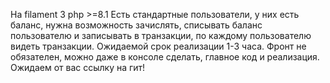 На filament 3 php >=8.1
Есть стандартные пользователи, у них есть баланс, нужна возможность зачислять, списывать баланс пользователю и записывать в транзакции, по каждому пользователю видеть транзакции.
Ожидаемой срок реализации 1-3 часа.
Фронт не обязателен, можно даже в консоле сделать, главное код и реализация.
Ожидаем от вас ссылку на гит!

